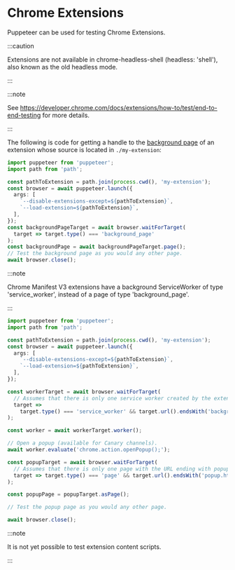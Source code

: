 # Chrome Extensions

Puppeteer can be used for testing Chrome Extensions.

:::caution

Extensions are not available in chrome-headless-shell (headless: 'shell'),
also known as the old headless mode.

:::

:::note

See https://developer.chrome.com/docs/extensions/how-to/test/end-to-end-testing for more details.

:::

The following is code for getting a handle to the
[background page](https://developer.chrome.com/extensions/background_pages) of
an extension whose source is located in `./my-extension`:

```ts
import puppeteer from 'puppeteer';
import path from 'path';

const pathToExtension = path.join(process.cwd(), 'my-extension');
const browser = await puppeteer.launch({
  args: [
    `--disable-extensions-except=${pathToExtension}`,
    `--load-extension=${pathToExtension}`,
  ],
});
const backgroundPageTarget = await browser.waitForTarget(
  target => target.type() === 'background_page'
);
const backgroundPage = await backgroundPageTarget.page();
// Test the background page as you would any other page.
await browser.close();
```

:::note

Chrome Manifest V3 extensions have a background ServiceWorker of type
'service_worker', instead of a page of type 'background_page'.

:::

```ts
import puppeteer from 'puppeteer';
import path from 'path';

const pathToExtension = path.join(process.cwd(), 'my-extension');
const browser = await puppeteer.launch({
  args: [
    `--disable-extensions-except=${pathToExtension}`,
    `--load-extension=${pathToExtension}`,
  ],
});

const workerTarget = await browser.waitForTarget(
  // Assumes that there is only one service worker created by the extension and its URL ends with background.js.
  target =>
    target.type() === 'service_worker' && target.url().endsWith('background.js')
);

const worker = await workerTarget.worker();

// Open a popup (available for Canary channels).
await worker.evaluate('chrome.action.openPopup();');

const popupTarget = await browser.waitForTarget(
  // Assumes that there is only one page with the URL ending with popup.html and that is the popup created by the extension.
  target => target.type() === 'page' && target.url().endsWith('popup.html')
);

const popupPage = popupTarget.asPage();

// Test the popup page as you would any other page.

await browser.close();
```

:::note

It is not yet possible to test extension content scripts.

:::
